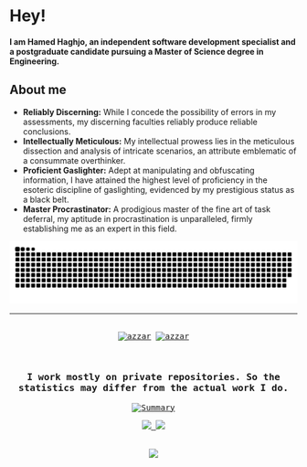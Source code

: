 
  <h1>Hey!</h1>
  <h4>I am Hamed Haghjo, an independent software development specialist and a postgraduate candidate pursuing a Master of Science degree in Engineering.</h4>
  <h2>About me</h2>
  <div style="text-align: left;">
    <ul style="list-style-position: outside;">
      <li><strong>Reliably Discerning:</strong> While I concede the possibility of errors in my assessments, my discerning faculties reliably produce reliable conclusions.</li>
      <li><strong>Intellectually Meticulous:</strong> My intellectual prowess lies in the meticulous dissection and analysis of intricate scenarios, an attribute emblematic of a consummate overthinker.</li>
      <li><strong>Proficient Gaslighter:</strong> Adept at manipulating and obfuscating information, I have attained the highest level of proficiency in the esoteric discipline of gaslighting, evidenced by my prestigious status as a black belt.</li>
      <li><strong>Master Procrastinator:</strong> A prodigious master of the fine art of task deferral, my aptitude in procrastination is unparalleled, firmly establishing me as an expert in this field.</li>
    </ul>
  </div>



<div align="center">
  <img  src="https://github.com/RealWorga/RealWorga/blob/main/snake.svg" alt="snake" />
</div>

-----
<div>
  <samp>
    <p align="center">
      <br/>
      <a href="https://www.linkedin.com/in/hamed-haghjo-596002147/" target="blank"><img align="center"
         src="https://img.shields.io/badge/linkedin-%231DA1F2.svg?style=for-the-badge&logo=linkedin&logoColor=white"
         alt="azzar" height="30"/></a>
      <a href="mailto:hamedhaghjo@hotmail.com" target="blank"><img align="center"
         src="https://img.shields.io/badge/Microsoft_Outlook-0078D4?style=for-the-badge&logo=microsoft-outlook&logoColor=white"
         alt="azzar" height="30"/></a>
    </p>
  </samp>
</div>
  
<div>
  <samp>
      <br/>
        <h3 align="center">I work mostly on private repositories. So the statistics may differ from the actual work I do.</h3>
        <p align="center">
        <a href="https://github.com/realworga/">
          <img src="http://github-profile-summary-cards.vercel.app/api/cards/profile-details?username=RealWorga&theme=github_dark"
          alt="Summary" /></a>
    </p>
        <p align="center">
          <a href="https://github.com/realworga/">
          <img width="49.5%" src="https://github-readme-stats.vercel.app/api?username=RealWorga&show_icons=true&theme=gruvbox&hide_border=true" />
          <img width="49.5%" src="https://github-readme-streak-stats.herokuapp.com/?user=RealWorga&theme=gruvbox&hide_border=true" />
          </a>
       </p>
     <br>
     </samp>
  </div>
  <div align="center">
  <img src="https://komarev.com/ghpvc/?username=RealWorga&style=for-the-badge">
</div>
